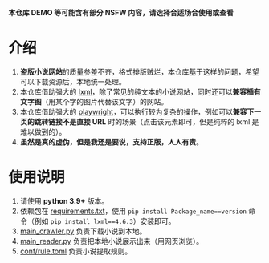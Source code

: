 **本仓库 DEMO 等可能含有部分 NSFW 内容，请选择合适场合使用或查看**

# 介绍
1. **盗版小说网站**的质量参差不齐，格式排版贼烂，本仓库基于这样的问题，希望可以下载资源后，本地统一处理。
2. 本仓库借助强大的 [lxml](https://lxml.de/)，除了常见的纯文本的小说网站，同时还可以**兼容插有文字图**（用某个字的图片代替该文字）的网站。
3. 本仓库借助强大的 [playwright](https://playwright.dev/)，可以执行较为复杂的操作，例如可以**兼容下一页的跳转链接不是直接 URL** 时的场景（点击该元素即可，但是纯粹的 lxml 是难以做到的）。
4. **虽然是真的虚伪，但是我还是要说，支持正版，人人有责**。

# 使用说明
1. 请使用 **python 3.9+** 版本。
2. 依赖包在 [requirements.txt](requirements.txt)，使用 `pip install Package_name==version` 命令（例如 `pip install lxml==4.6.3`）安装即可。
3. [main_crawler.py](main_crawler.py) 负责下载小说到本地。
4. [main_reader.py](main_reader.py) 负责把本地小说展示出来（用网页浏览）。
5. [conf/rule.toml](conf/rule.toml) 负责小说提取规则。